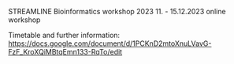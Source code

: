 STREAMLINE Bioinformatics workshop 2023
11. - 15.12.2023 online workshop

Timetable and further information:
https://docs.google.com/document/d/1PCKnD2mtoXnuLVavG-FzF_KroXQiMBtqEmn133-RqTo/edit 
